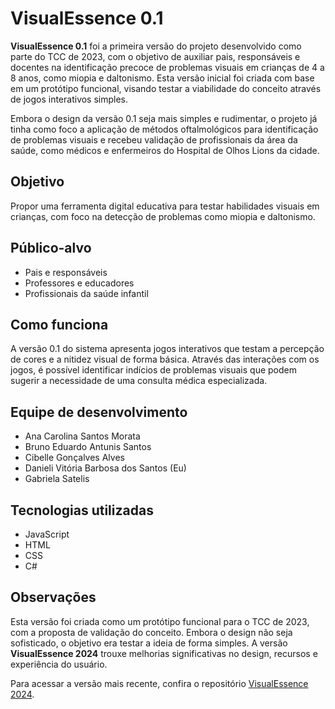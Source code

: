 # VisualEssence 0.1

**VisualEssence 0.1** foi a primeira versão do projeto desenvolvido como parte do TCC de 2023, com o objetivo de auxiliar pais, responsáveis e docentes na identificação precoce de problemas visuais em crianças de 4 a 8 anos, como miopia e daltonismo. Esta versão inicial foi criada com base em um protótipo funcional, visando testar a viabilidade do conceito através de jogos interativos simples.

Embora o design da versão 0.1 seja mais simples e rudimentar, o projeto já tinha como foco a aplicação de métodos oftalmológicos para identificação de problemas visuais e recebeu validação de profissionais da área da saúde, como médicos e enfermeiros do Hospital de Olhos Lions da cidade.

## Objetivo

Propor uma ferramenta digital educativa para testar habilidades visuais em crianças, com foco na detecção de problemas como miopia e daltonismo.

## Público-alvo

- Pais e responsáveis  
- Professores e educadores  
- Profissionais da saúde infantil  

## Como funciona

A versão 0.1 do sistema apresenta jogos interativos que testam a percepção de cores e a nitidez visual de forma básica. Através das interações com os jogos, é possível identificar indícios de problemas visuais que podem sugerir a necessidade de uma consulta médica especializada.

## Equipe de desenvolvimento

- Ana Carolina Santos Morata  
- Bruno Eduardo Antunis Santos  
- Cibelle Gonçalves Alves  
- Danieli Vitória Barbosa dos Santos (Eu)  
- Gabriela Satelis  

## Tecnologias utilizadas

- JavaScript  
- HTML  
- CSS  
- C#   

## Observações

Esta versão foi criada como um protótipo funcional para o TCC de 2023, com a proposta de validação do conceito. Embora o design não seja sofisticado, o objetivo era testar a ideia de forma simples. A versão **VisualEssence 2024** trouxe melhorias significativas no design, recursos e experiência do usuário.

Para acessar a versão mais recente, confira o repositório [VisualEssence 2024](https://github.com/DanieliSanto0s/VisualEssence-2024.git).

